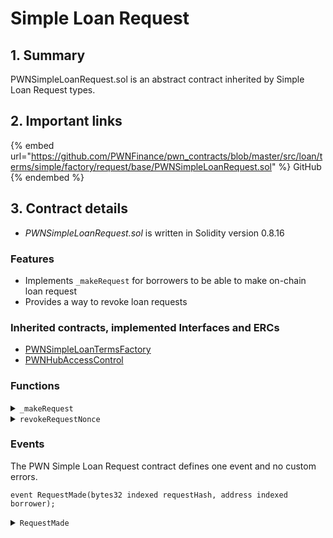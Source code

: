 # Simple Loan Request

## 1. Summary

PWNSimpleLoanRequest.sol is an abstract contract inherited by Simple Loan Request types.

## 2. Important links

{% embed url="https://github.com/PWNFinance/pwn_contracts/blob/master/src/loan/terms/simple/factory/request/base/PWNSimpleLoanRequest.sol" %}
GitHub
{% endembed %}

## 3. Contract details

* _PWNSimpleLoanRequest.sol_ is written in Solidity version 0.8.16

### Features

* Implements `_makeRequest` for borrowers to be able to make on-chain loan request&#x20;
* Provides a way to revoke loan requests

### Inherited contracts, implemented Interfaces and ERCs

* [PWNSimpleLoanTermsFactory](../../loan-types/simple-loan/simple-loan-terms-factory.md)
* [PWNHubAccessControl](../../pwn-hub/access-control.md)

### Functions

<details>

<summary><code>_makeRequest</code></summary>

#### Overview

A function to make an on-chain loan request.

This function takes two arguments supplied by the loan request type:

* `bytes32`**`requestStructHash`** - Hash of a proposed loan request
* `address`**`borrower`** - Address of a loan request proposer (borrower)

#### Implementation

```solidity
function _makeRequest(bytes32 requestStructHash, address borrower) internal {
    // Check that caller is a borrower
    if (msg.sender != borrower)
        revert CallerIsNotStatedBorrower(borrower);

    // Mark request as made
    requestsMade[requestStructHash] = true;

    emit RequestMade(requestStructHash, borrower);
}
```

</details>

<details>

<summary><code>revokeRequestNonce</code></summary>

#### Overview

Revokes supplied loan request nonce for `msg.sender`.

This function takes one argument supplied by the caller:

* `uint256`**`offerNonce`** - Loan request nonce to revoke

#### Implementation

```solidity
function revokeRequestNonce(uint256 requestNonce) external {
    revokedRequestNonce.revokeNonce(msg.sender, requestNonce);
}
```

</details>

### Events

The PWN Simple Loan Request contract defines one event and no custom errors.

```solidity
event RequestMade(bytes32 indexed requestHash, address indexed borrower);
```

<details>

<summary><code>RequestMade</code></summary>

RequestMade event is emitted when a borrower creates an on-chain loan request.

This event has two parameters:

* `bytes32 indexed`**`requestHash`** - Hash of a proposed loan request
* `address indexed`**`borrower`** - Address of a loan request proposer (borrower)

</details>
